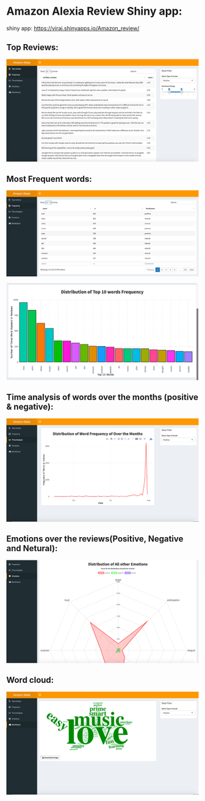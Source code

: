 
# Amazon Alexia Review Shiny app:
shiny app: https://viraj.shinyapps.io/Amazon_review/

## Top Reviews:
![](images/1.png)

## Most Frequent words:
![](images/2.png)

![](images/2.1.png)

## Time analysis of words over the months (positive & negative):
![](images/3.png)

## Emotions over the reviews(Positive, Negative and Netural):
![](images/4.png)

## Word cloud:
![](images/5.png)
